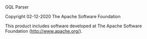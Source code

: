 GQL Parser

Copyright 02-12-2020 The Apache Software Foundation


This product includes software developed at 
The Apache Software Foundation (http://www.apache.org/).